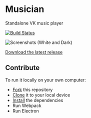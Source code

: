 # Musician
Standalone VK music player

[![Build Status](https://travis-ci.org/uenify/musician.svg?branch=master)](https://travis-ci.org/uenify/musician.svg?branch=master)

![Screenshots (White and Dark)](https://uenify.com/musician.jpg)

[Download the latest release](https://github.com/uenify/musician/releases)

## Contribute

To run it locally on your own computer:

* [Fork](https://help.github.com/articles/fork-a-repo/) this repository
* [Clone](https://help.github.com/articles/cloning-a-repository/) it to your
  local device
* [Install](https://yarnpkg.com/en/docs/cli/install) the dependencies
* Run Webpack
* Run Electron